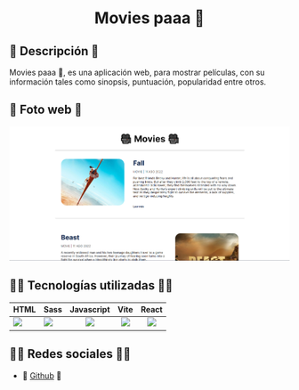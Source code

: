 <h1 align='center'>Movies paaa 🎥</h1>

## 📜 Descripción 📜

  Movies paaa 🎥, es una aplicación web, para mostrar películas, con su información tales como sinopsis, puntuación, popularidad entre otros.

## 📸 Foto web 📸

  ![Foto web](./src/assets/img/photo_web.jpg)

## 👨‍💻 Tecnologías utilizadas 👨‍💻

  <table>
    <thead>
      <tr>
        <th align='center'>HTML</th>
        <th align='center'>Sass</th>
        <th align='center'>
          Javascript
        </th>
        <th align='center'>
          Vite
        </th>
        <th align='center'>
          React
        </th>
      </tr>
    </thead>
    <tbody>
      <tr>
        <td>
          <img src="https://www.svgrepo.com/show/353884/html-5.svg" width="50" />
        </td>
        <td>
          <img src="https://www.svgrepo.com/show/354310/sass.svg" width="50" />
        </td>
        <td align='center'>
          <img src="https://www.svgrepo.com/show/355081/js.svg" width="40" />
        </td>
        <td align='center'>
          <img src="https://www.svgrepo.com/show/354521/vitejs.svg" width="40" />
        </td>
        <td align='center'>
          <img src="https://www.svgrepo.com/show/354259/react.svg" width="40" />
        </td>
      </tr>
    </tbody>
  </table>

## 🙍‍♂️ Redes sociales 🙍‍♂️

  - 🐙 [Github](https://github.com/alejooroncoy) 🐙
